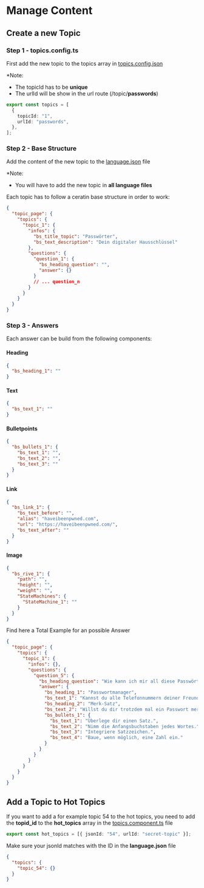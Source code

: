 # Manage Content

## Create a new Topic

### Step 1 - topics.config.ts

First add the new topic to the topics array in [topics.config.json](../src/app/topics.config.ts)

\*Note:

- The topicId has to be **unique**
- The urlId will be show in the url route (/topic/**passwords**)

```ts
export const topics = [
  {
    topicId: "1",
    urlId: "passwords",
  },
];
```

### Step 2 - Base Structure

Add the content of the new topic to the [language.json](../public/i18n/de.json) file

\*Note:

- You will have to add the new topic in **all language files**

Each topic has to follow a ceratin base structure in order to work:

```json
{
  "topic_page": {
    "topics": {
      "topic_1": {
        "infos": {
          "bs_title_topic": "Passwörter",
          "bs_text_description": "Dein digitaler Hausschlüssel"
        },
        "questions": {
          "question_1": {
            "bs_heading_question": "",
            "answer": {}
          }
          // ... question_n
        }
      }
    }
  }
}
```

### Step 3 - Answers

Each answer can be build from the following components:

#### Heading

```json
{
  "bs_heading_1": ""
}
```

#### Text

```json
{
  "bs_text_1": ""
}
```

#### Bulletpoints

```json
{
  "bs_bullets_1": {
    "bs_text_1": "",
    "bs_text_2": "",
    "bs_text_3": ""
  }
}
```

#### Link

```json
{
  "bs_link_1": {
    "bs_text_before": "",
    "alias": "haveibeenpwned.com",
    "url": "https://haveibeenpwned.com/",
    "bs_text_after": ""
  }
}
```

#### Image

```json
{
  "bs_rive_1": {
    "path": "",
    "height": "",
    "weight": "",
    "StateMachines": {
      "StateMachine_1": ""
    }
  }
}
```

Find here a Total Example for an possible Answer

```json
{
  "topic_page": {
    "topics": {
      "topic_1": {
        "infos": {},
        "questions": {
          "question_5": {
            "bs_heading_question": "Wie kann ich mir all diese Passwörter merken?",
            "answer": {
              "bs_heading_1": "Passwortmanager",
              "bs_text_1": "Kannst du alle Telefonnummern deiner Freunde auswendig? Wahrscheinlich nicht und musst du auch nicht! Dasselbe gilt für Passwörter: Die besten sind die, die nur dein Passwortmanager kennt.",
              "bs_heading_2": "Merk-Satz",
              "bs_text_2": "Willst du dir trotzdem mal ein Passwort merken, nutze diese Technik:",
              "bs_bullets_1": {
                "bs_text_1": "Überlege dir einen Satz.",
                "bs_text_2": "Nimm die Anfangsbuchstaben jedes Wortes.",
                "bs_text_3": "Integriere Satzzeichen.",
                "bs_text_4": "Baue, wenn möglich, eine Zahl ein."
              }
            }
          }
        }
      }
    }
  }
}
```

## Add a Topic to Hot Topics

If you want to add a for example topic 54 to the hot topics, you need to add the **topid_id** to the **hot_topics** array in the [topics.component.ts](../src/app/topics.config.ts) file

```ts
export const hot_topics = [{ jsonId: "54", urlId: "secret-topic" }];
```

Make sure your jsonId matches with the ID in the **language.json** file

```json
{
  "topics": {
    "topic_54": {}
  }
}
```
